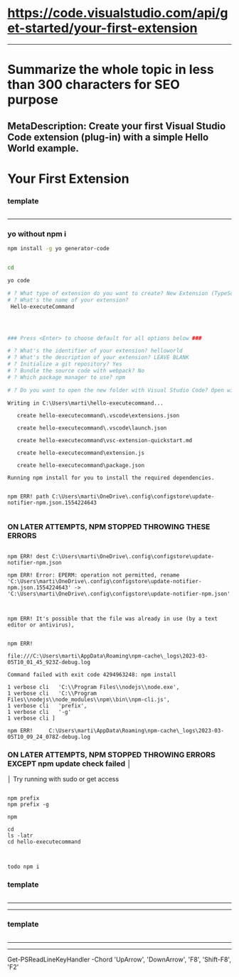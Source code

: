 
# https://code.visualstudio.com/api/get-started/your-first-extension

---

# Summarize the whole topic in less than 300 characters for SEO purpose
MetaDescription: Create your first Visual Studio Code extension (plug-in) with a simple Hello World example.
---

# Your First Extension


### template
```sh

```
--------------------------


### yo without npm i
```bash
npm install -g yo generator-code
```


```bash

cd

yo code

# ? What type of extension do you want to create? New Extension (TypeScript)   js
# ? What's the name of your extension?
 Hello-executeCommand




### Press <Enter> to choose default for all options below ###

# ? What's the identifier of your extension? helloworld
# ? What's the description of your extension? LEAVE BLANK
# ? Initialize a git repository? Yes
# ? Bundle the source code with webpack? No
# ? Which package manager to use? npm

# ? Do you want to open the new folder with Visual Studio Code? Open with `code`

```


```
Writing in C:\Users\marti\hello-executecommand...

   create hello-executecommand\.vscode\extensions.json

   create hello-executecommand\.vscode\launch.json

   create hello-executecommand\vsc-extension-quickstart.md

   create hello-executecommand\extension.js

   create hello-executecommand\package.json

Running npm install for you to install the required dependencies.


npm ERR! path C:\Users\marti\OneDrive\.config\configstore\update-notifier-npm.json.1554224643


```

### ON LATER ATTEMPTS, NPM STOPPED THROWING THESE ERRORS

```

npm ERR! dest C:\Users\marti\OneDrive\.config\configstore\update-notifier-npm.json

npm ERR! Error: EPERM: operation not permitted, rename 'C:\Users\marti\OneDrive\.config\configstore\update-notifier-npm.json.1554224643' -> 'C:\Users\marti\OneDrive\.config\configstore\update-notifier-npm.json'



npm ERR! It's possible that the file was already in use (by a text editor or antivirus),


npm ERR!

file:///C:\Users\marti\AppData\Roaming\npm-cache\_logs\2023-03-05T10_01_45_923Z-debug.log

Command failed with exit code 4294963248: npm install

1 verbose cli   'C:\\Program Files\\nodejs\\node.exe',
1 verbose cli   'C:\\Program Files\\nodejs\\node_modules\\npm\\bin\\npm-cli.js',
1 verbose cli   'prefix',
1 verbose cli   '-g'
1 verbose cli ]

npm ERR!     C:\Users\marti\AppData\Roaming\npm-cache\_logs\2023-03-05T10_09_24_078Z-debug.log

```
### ON LATER ATTEMPTS, NPM STOPPED THROWING  ERRORS EXCEPT  npm update check failed                   │
│            Try running with sudo or get access

```

npm prefix
npm prefix -g

npm

cd
ls -latr
cd hello-executecommand



todo npm i

```



### template

```sh

```
--------------------------



------------
### template

```sh

```
--------------------------



------------



Get-PSReadLineKeyHandler -Chord 'UpArrow', 'DownArrow', 'F8', 'Shift-F8', 'F2'
